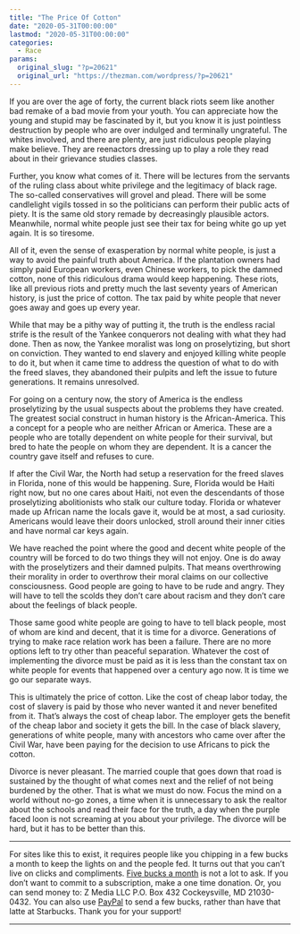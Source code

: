 ```yaml
---
title: "The Price Of Cotton"
date: "2020-05-31T00:00:00"
lastmod: "2020-05-31T00:00:00"
categories:
  - Race
params:
  original_slug: "?p=20621"
  original_url: "https://thezman.com/wordpress/?p=20621"
---
```


If you are over the age of forty, the current black riots seem like
another bad remake of a bad movie from your youth. You can appreciate
how the young and stupid may be fascinated by it, but you know it is
just pointless destruction by people who are over indulged and
terminally ungrateful. The whites involved, and there are plenty, are
just ridiculous people playing make believe. They are reenactors
dressing up to play a role they read about in their grievance studies
classes.

Further, you know what comes of it. There will be lectures from the
servants of the ruling class about white privilege and the legitimacy of
black rage. The so-called conservatives will grovel and plead. There
will be some candlelight vigils tossed in so the politicians can perform
their public acts of piety. It is the same old story remade by
decreasingly plausible actors. Meanwhile, normal white people just see
their tax for being white go up yet again. It is so tiresome.

All of it, even the sense of exasperation by normal white people, is
just a way to avoid the painful truth about America. If the plantation
owners had simply paid European workers, even Chinese workers, to pick
the damned cotton, none of this ridiculous drama would keep happening.
These riots, like all previous riots and pretty much the last seventy
years of American history, is just the price of cotton. The tax paid by
white people that never goes away and goes up every year.

While that may be a pithy way of putting it, the truth is the endless
racial strife is the result of the Yankee conquerors not dealing with
what they had done. Then as now, the Yankee moralist was long on
proselytizing, but short on conviction. They wanted to end slavery and
enjoyed killing white people to do it, but when it came time to address
the question of what to do with the freed slaves, they abandoned their
pulpits and left the issue to future generations. It remains unresolved.

For going on a century now, the story of America is the endless
proselytizing by the usual suspects about the problems they have
created. The greatest social construct in human history is the
African-America. This a concept for a people who are neither African or
America. These are a people who are totally dependent on white people
for their survival, but bred to hate the people on whom they are
dependent. It is a cancer the country gave itself and refuses to cure.

If after the Civil War, the North had setup a reservation for the freed
slaves in Florida, none of this would be happening. Sure, Florida would
be Haiti right now, but no one cares about Haiti, not even the
descendants of those proselytizing abolitionists who stalk our culture
today. Florida or whatever made up African name the locals gave it,
would be at most, a sad curiosity. Americans would leave their doors
unlocked, stroll around their inner cities and have normal car keys
again.

We have reached the point where the good and decent white people of the
country will be forced to do two things they will not enjoy. One is do
away with the proselytizers and their damned pulpits. That means
overthrowing their morality in order to overthrow their moral claims on
our collective consciousness. Good people are going to have to be rude
and angry. They will have to tell the scolds they don’t care about
racism and they don’t care about the feelings of black people.

Those same good white people are going to have to tell black people,
most of whom are kind and decent, that it is time for a divorce.
Generations of trying to make race relation work has been a failure.
There are no more options left to try other than peaceful separation.
Whatever the cost of implementing the divorce must be paid as it is less
than the constant tax on white people for events that happened over a
century ago now. It is time we go our separate ways.

This is ultimately the price of cotton. Like the cost of cheap labor
today, the cost of slavery is paid by those who never wanted it and
never benefited from it. That’s always the cost of cheap labor. The
employer gets the benefit of the cheap labor and society it gets the
bill. In the case of black slavery, generations of white people, many
with ancestors who came over after the Civil War, have been paying for
the decision to use Africans to pick the cotton.

Divorce is never pleasant. The married couple that goes down that road
is sustained by the thought of what comes next and the relief of not
being burdened by the other. That is what we must do now. Focus the mind
on a world without no-go zones, a time when it is unnecessary to ask the
realtor about the schools and read their face for the truth, a day when
the purple faced loon is not screaming at you about your privilege. The
divorce will be hard, but it has to be better than this.

------------------------------------------------------------------------

For sites like this to exist, it requires people like you chipping in a
few bucks a month to keep the lights on and the people fed. It turns out
that you can’t live on clicks and compliments.
<a href="https://www.subscribestar.com/the-z-blog"
rel="noopener noreferrer" target="_blank">Five bucks a month</a> is not
a lot to ask. If you don’t want to commit to a subscription, make a one
time donation. Or, you can send money to: Z Media LLC P.O. Box 432
Cockeysville, MD 21030-0432. You can also use <a
href="https://www.paypal.com/cgi-bin/webscr?cmd=_s-xclick&amp;hosted_button_id=UDAS2Q8JYA6CN&amp;source=url"
rel="noopener noreferrer" target="_blank">PayPal</a> to send a few
bucks, rather than have that latte at Starbucks. Thank you for your
support!

------------------------------------------------------------------------
